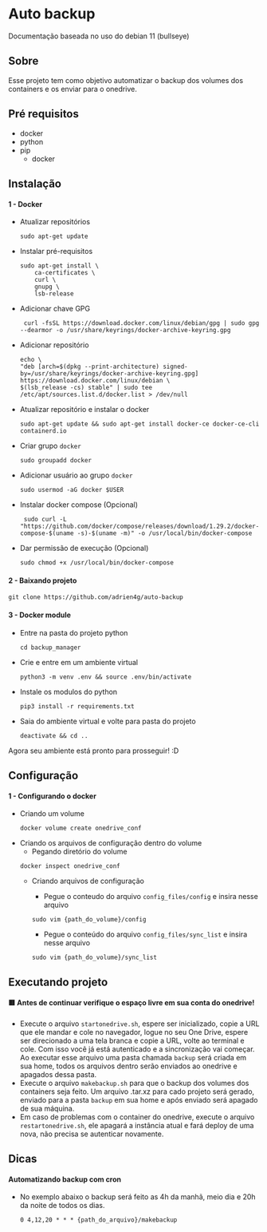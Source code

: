 # Auto backup 

Documentação baseada no uso do debian 11 (bullseye)

## Sobre
Esse projeto tem como objetivo automatizar o backup dos volumes dos containers e os enviar para o onedrive.

## Pré requisitos
* docker
* python
* pip
  * docker


## Instalação
#### 1 - Docker
* Atualizar repositórios
    ```
    sudo apt-get update
    ```
* Instalar pré-requisitos
    ```
    sudo apt-get install \
        ca-certificates \
        curl \
        gnupg \
        lsb-release
    ```

* Adicionar chave GPG
    ```
     curl -fsSL https://download.docker.com/linux/debian/gpg | sudo gpg --dearmor -o /usr/share/keyrings/docker-archive-keyring.gpg

    ```

* Adicionar repositório
    ```
    echo \
  "deb [arch=$(dpkg --print-architecture) signed-by=/usr/share/keyrings/docker-archive-keyring.gpg] https://download.docker.com/linux/debian \
  $(lsb_release -cs) stable" | sudo tee /etc/apt/sources.list.d/docker.list > /dev/null
    ```

* Atualizar repositório e instalar o docker
    ```
    sudo apt-get update && sudo apt-get install docker-ce docker-ce-cli containerd.io
    ```

* Criar grupo `docker`
    ```
    sudo groupadd docker
    ```

* Adicionar usuário ao grupo `docker`
    ```
    sudo usermod -aG docker $USER
    ```

* Instalar docker compose (Opcional)
    ```
     sudo curl -L "https://github.com/docker/compose/releases/download/1.29.2/docker-compose-$(uname -s)-$(uname -m)" -o /usr/local/bin/docker-compose
    ```

* Dar permissão de execução (Opcional)
    ```
    sudo chmod +x /usr/local/bin/docker-compose
    ```
#### 2 - Baixando projeto
```
git clone https://github.com/adrien4g/auto-backup
```

#### 3 - Docker module
* Entre na pasta do projeto python
    ```
    cd backup_manager
    ```
* Crie e entre em um ambiente virtual
    ```
    python3 -m venv .env && source .env/bin/activate
    ```
* Instale os modulos do python
    ```
    pip3 install -r requirements.txt 
    ```
* Saia do ambiente virtual e volte para pasta do projeto
    ```
    deactivate && cd ..
    ```
Agora seu ambiente está pronto para prosseguir! :D
## Configuração
#### 1 - Configurando o docker
* Criando um volume
    ```
    docker volume create onedrive_conf
    ```
* Criando os arquivos de configuração dentro do volume
    * Pegando diretório do volume
    ```
    docker inspect onedrive_conf
    ```
    * Criando arquivos de configuração

        * Pegue o  conteudo do arquivo `config_files/config` e insira nesse arquivo
        ```
        sudo vim {path_do_volume}/config
        ```
        * Pegue o conteúdo do arquivo `config_files/sync_list` e insira nesse arquivo
        ```
        sudo vim {path_do_volume}/sync_list
        ```
## Executando projeto

#### 🟥 Antes de continuar verifique o espaço livre em sua conta do onedrive!
* Execute o arquivo `startonedrive.sh`, espere ser inicializado, copie a URL que ele mandar e cole no navegador, logue no seu One Drive, espere ser direcionado a uma tela branca e copie a URL, volte ao terminal e cole. Com isso você já está autenticado e a sincronização vai começar. Ao executar esse arquivo uma pasta chamada `backup` será criada em sua home, todos os arquivos dentro serão enviados ao onedrive e apagados dessa pasta.
* Execute o arquivo `makebackup.sh` para que o backup dos volumes dos containers seja feito. Um arquivo .tar.xz para cado projeto será gerado, enviado para a pasta `backup` em sua home e após enviado será apagado de sua máquina.
* Em caso de problemas com o container do onedrive, execute o arquivo `restartonedrive.sh`, ele apagará a instância atual e fará deploy de uma nova, não precisa se autenticar novamente.

## Dicas
#### Automatizando backup com cron
* No exemplo abaixo o backup será feito as 4h da manhã, meio dia e 20h da noite de todos os dias.
    ```
    0 4,12,20 * * * {path_do_arquivo}/makebackup
    ```
